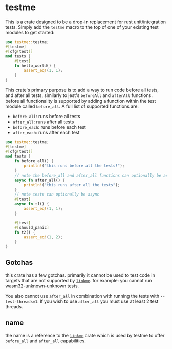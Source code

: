 # testme

This is a crate designed to be a drop-in replacement for rust unit/integration tests. Simply add the `testme` macro to the top of one of your existing test modules to get started:

```rs
use testme::testme;
#[testme]
#[cfg(test)]
mod tests {
    #[test]
    fn hello_world() {
        assert_eq!(1, 1);
    }
}
```

This crate's primary purpose is to add a way to run code before all tests, and after all tests, similarly to jest's `beforeAll` and `afterAll` functions. before all functionality is supported by adding a function within the test module called `before_all`. A full list of supported functions are:

- `before_all`: runs before all tests
- `after_all`: runs after all tests
- `before_each`: runs before each test
- `after_each`: runs after each test

```rs
use testme::testme;
#[testme]
#[cfg(test)]
mod tests {
    fn before_all() {
        println!("this runs before all the tests!");
    }
    // note the before_all and after_all functions can optionally be async:
    async fn after_all() {
        println!("this runs after all the tests");
    }
    // note tests can optionally be async
    #[test]
    async fn t1() {
        assert_eq!(1, 1);
    }

    #[test]
    #[should_panic]
    fn t2() {
        assert_eq!(1, 2);
    }
}
```

## Gotchas

this crate has a few gotchas. primarily it cannot be used to test code in targets that are not supported by [`linkme`](https://docs.rs/linkme/0.3.33/linkme/). for example: you cannot run wasm32-unknown-unknown tests.

You also cannot use `after_all` in combination with running the tests with `--test-threads=1`. If you wish to use `after_all` you must use at least 2 test threads.

## name

the name is a reference to the [`linkme`](https://docs.rs/linkme/0.3.33/linkme/) crate which is used by testme to offer `before_all` and `after_all` capabilities.
